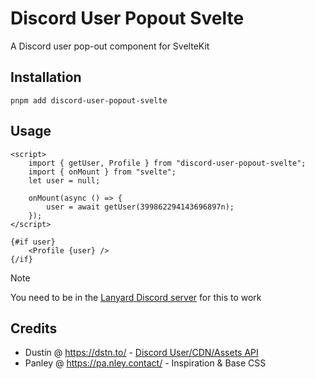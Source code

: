 # Discord User Popout Svelte

A Discord user pop-out component for SvelteKit

## Installation

`pnpm add discord-user-popout-svelte`

## Usage

```svelte
<script>
    import { getUser, Profile } from "discord-user-popout-svelte";
    import { onMount } from "svelte";
    let user = null;

    onMount(async () => {
        user = await getUser(399862294143696897n);
    });
</script>

{#if user}
    <Profile {user} />
{/if}
```

> [!Note]
> You need to be in the [Lanyard Discord server](https://discord.com/invite/WScAm7vNGF) for this to work

## Credits

- Dustin @ https://dstn.to/ - [Discord User/CDN/Assets API](https://gist.github.com/dustinrouillard/04be36180ed80db144a4857408478854)  
- Panley @ https://pa.nley.contact/ - Inspiration & Base CSS
